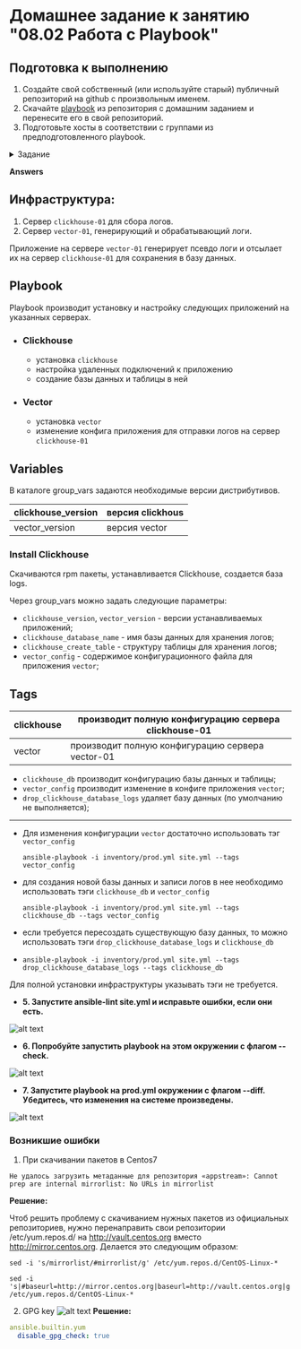 # Домашнее задание к занятию "08.02 Работа с Playbook"

## Подготовка к выполнению

1. Создайте свой собственный (или используйте старый) публичный репозиторий на github с произвольным именем.
2. Скачайте [playbook](./playbook/) из репозитория с домашним заданием и перенесите его в свой репозиторий.
3. Подготовьте хосты в соответствии с группами из предподготовленного playbook.

<details>
<summary>Задание</summary>
## Основная часть

1. Приготовьте свой собственный inventory файл `prod.yml`.
2. Допишите playbook: нужно сделать ещё один play, который устанавливает и настраивает [vector](https://vector.dev).
3. При создании tasks рекомендую использовать модули: `get_url`, `template`, `unarchive`, `file`.
4. Tasks должны: скачать нужной версии дистрибутив, выполнить распаковку в выбранную директорию, установить vector.
5. Запустите `ansible-lint site.yml` и исправьте ошибки, если они есть.
6. Попробуйте запустить playbook на этом окружении с флагом `--check`.
7. Запустите playbook на `prod.yml` окружении с флагом `--diff`. Убедитесь, что изменения на системе произведены.
8. Повторно запустите playbook с флагом `--diff` и убедитесь, что playbook идемпотентен.
9. Подготовьте README.md файл по своему playbook. В нём должно быть описано: что делает playbook, какие у него есть параметры и теги.
10. Готовый playbook выложите в свой репозиторий, поставьте тег `08-ansible-02-playbook` на фиксирующий коммит, в ответ предоставьте ссылку на него.
</details>


**Answers**

## Инфраструктура:

1. Сервер `clickhouse-01` для сбора логов.
2. Сервер `vector-01`, генерирующий и обрабатывающий логи.

Приложение на сервере `vector-01` генерирует псевдо логи и отсылает их на сервер `clickhouse-01` для сохранения в базу данных.

## Playbook

Playbook производит установку и настройку следующих приложений на указанных серверах.


- ### Clickhouse

  - установка `clickhouse`
  - настройка удаленных подключений к приложению
  - создание базы данных и таблицы в ней


- ### Vector

  - установка `vector`
  - изменение конфига приложения для отправки логов на сервер `clickhouse-01`


## Variables

В каталоге group_vars задаются необходимые версии дистрибутивов.

|clickhouse_version|версия clickhous| 
|-|--------|
|vector_version|версия vector|

### Install Clickhouse
Скачиваются rpm пакеты, устанавливается Clickhouse, создается база logs.

Через group_vars можно задать следующие параметры:
- `clickhouse_version`, `vector_version` - версии устанавливаемых приложений;
- `clickhouse_database_name` - имя базы данных для хранения логов;
- `clickhouse_create_table` - структуру таблицы для хранения логов;
- `vector_config` - содержимое конфигурационного файла для приложения `vector`;

## Tags

|clickhouse|производит полную конфигурацию сервера clickhouse-01| 
|-|--------|
|vector|производит полную конфигурацию сервера vector-01|

- `clickhouse_db` производит конфигурацию базы данных и таблицы;
- `vector_config` производит изменение в конфиге приложения `vector`;
- `drop_clickhouse_database_logs` удаляет базу данных (по умолчанию не выполняется);

---

- Для изменения конфигурации `vector` достаточно использовать тэг `vector_config`

    ```console
    ansible-playbook -i inventory/prod.yml site.yml --tags vector_config
    ```

- для создания новой базы данных и записи логов в нее необходимо использовать тэги `clickhouse_db` и `vector_config`

    ```console
    ansible-playbook -i inventory/prod.yml site.yml --tags clickhouse_db --tags vector_config
    ```

- если требуется пересоздать существующую базу данных, то можно использовать тэги `drop_clickhouse_database_logs` и `clickhouse_db`
- 
    ```console
    ansible-playbook -i inventory/prod.yml site.yml --tags drop_clickhouse_database_logs --tags clickhouse_db
    ```
Для полной установки инфраструктуры указывать тэги не требуется.

* **5. Запустите ansible-lint site.yml и исправьте ошибки, если они есть.**

![alt text](https://github.com/filipp761/Netology-sdb-homewoks/blob/main/mnt-homeworks/08-ansible-01-base/img/01.png)

* **6. Попробуйте запустить playbook на этом окружении с флагом --check.**

![alt text](https://github.com/filipp761/Netology-sdb-homewoks/blob/main/mnt-homeworks/08-ansible-02-playbook/img/check.png)

* **7. Запустите playbook на prod.yml окружении с флагом --diff. Убедитесь, что изменения на системе произведены.**

![alt text](https://github.com/filipp761/Netology-sdb-homewoks/blob/main/mnt-homeworks/08-ansible-02-playbook/img/diff.png)

### Возникшие ошибки
1. При скачивании пакетов в Centos7
```
Не удалось загрузить метаданные для репозитория «appstream»: Cannot prep are internal mirrorlist: No URLs in mirrorlist
```
**Решение:**

Чтоб решить проблему с скачиванием нужных пакетов из официальных репозиториев, нужно перенаправить свои репозитории /etc/yum.repos.d/ на http://vault.centos.org вместо http://mirror.centos.org. Делается это следующим образом:
```
sed -i 's/mirrorlist/#mirrorlist/g' /etc/yum.repos.d/CentOS-Linux-*
```
```
sed -i 's|#baseurl=http://mirror.centos.org|baseurl=http://vault.centos.org|g' /etc/yum.repos.d/CentOS-Linux-*
```

2. GPG key
![alt text](https://github.com/filipp761/Netology-sdb-homewoks/blob/main/mnt-homeworks/08-ansible-02-playbook/img/error.png)
**Решение:**

```yaml
ansible.builtin.yum
  disable_gpg_check: true
```
